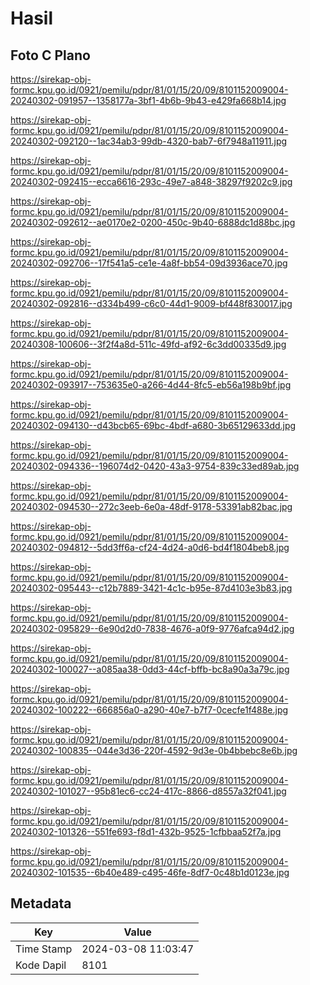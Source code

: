# Hasil

## Foto C Plano

https://sirekap-obj-formc.kpu.go.id/0921/pemilu/pdpr/81/01/15/20/09/8101152009004-20240302-091957--1358177a-3bf1-4b6b-9b43-e429fa668b14.jpg

https://sirekap-obj-formc.kpu.go.id/0921/pemilu/pdpr/81/01/15/20/09/8101152009004-20240302-092120--1ac34ab3-99db-4320-bab7-6f7948a11911.jpg

https://sirekap-obj-formc.kpu.go.id/0921/pemilu/pdpr/81/01/15/20/09/8101152009004-20240302-092415--ecca6616-293c-49e7-a848-38297f9202c9.jpg

https://sirekap-obj-formc.kpu.go.id/0921/pemilu/pdpr/81/01/15/20/09/8101152009004-20240302-092612--ae0170e2-0200-450c-9b40-6888dc1d88bc.jpg

https://sirekap-obj-formc.kpu.go.id/0921/pemilu/pdpr/81/01/15/20/09/8101152009004-20240302-092706--17f541a5-ce1e-4a8f-bb54-09d3936ace70.jpg

https://sirekap-obj-formc.kpu.go.id/0921/pemilu/pdpr/81/01/15/20/09/8101152009004-20240302-092816--d334b499-c6c0-44d1-9009-bf448f830017.jpg

https://sirekap-obj-formc.kpu.go.id/0921/pemilu/pdpr/81/01/15/20/09/8101152009004-20240308-100606--3f2f4a8d-511c-49fd-af92-6c3dd00335d9.jpg

https://sirekap-obj-formc.kpu.go.id/0921/pemilu/pdpr/81/01/15/20/09/8101152009004-20240302-093917--753635e0-a266-4d44-8fc5-eb56a198b9bf.jpg

https://sirekap-obj-formc.kpu.go.id/0921/pemilu/pdpr/81/01/15/20/09/8101152009004-20240302-094130--d43bcb65-69bc-4bdf-a680-3b65129633dd.jpg

https://sirekap-obj-formc.kpu.go.id/0921/pemilu/pdpr/81/01/15/20/09/8101152009004-20240302-094336--196074d2-0420-43a3-9754-839c33ed89ab.jpg

https://sirekap-obj-formc.kpu.go.id/0921/pemilu/pdpr/81/01/15/20/09/8101152009004-20240302-094530--272c3eeb-6e0a-48df-9178-53391ab82bac.jpg

https://sirekap-obj-formc.kpu.go.id/0921/pemilu/pdpr/81/01/15/20/09/8101152009004-20240302-094812--5dd3ff6a-cf24-4d24-a0d6-bd4f1804beb8.jpg

https://sirekap-obj-formc.kpu.go.id/0921/pemilu/pdpr/81/01/15/20/09/8101152009004-20240302-095443--c12b7889-3421-4c1c-b95e-87d4103e3b83.jpg

https://sirekap-obj-formc.kpu.go.id/0921/pemilu/pdpr/81/01/15/20/09/8101152009004-20240302-095829--6e90d2d0-7838-4676-a0f9-9776afca94d2.jpg

https://sirekap-obj-formc.kpu.go.id/0921/pemilu/pdpr/81/01/15/20/09/8101152009004-20240302-100027--a085aa38-0dd3-44cf-bffb-bc8a90a3a79c.jpg

https://sirekap-obj-formc.kpu.go.id/0921/pemilu/pdpr/81/01/15/20/09/8101152009004-20240302-100222--666856a0-a290-40e7-b7f7-0cecfe1f488e.jpg

https://sirekap-obj-formc.kpu.go.id/0921/pemilu/pdpr/81/01/15/20/09/8101152009004-20240302-100835--044e3d36-220f-4592-9d3e-0b4bbebc8e6b.jpg

https://sirekap-obj-formc.kpu.go.id/0921/pemilu/pdpr/81/01/15/20/09/8101152009004-20240302-101027--95b81ec6-cc24-417c-8866-d8557a32f041.jpg

https://sirekap-obj-formc.kpu.go.id/0921/pemilu/pdpr/81/01/15/20/09/8101152009004-20240302-101326--551fe693-f8d1-432b-9525-1cfbbaa52f7a.jpg

https://sirekap-obj-formc.kpu.go.id/0921/pemilu/pdpr/81/01/15/20/09/8101152009004-20240302-101535--6b40e489-c495-46fe-8df7-0c48b1d0123e.jpg


## Metadata

| Key        | Value               |
| ---------- | ------------------- |
| Time Stamp | 2024-03-08 11:03:47 |
| Kode Dapil | 8101                |



